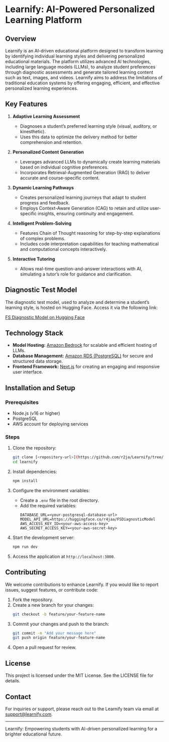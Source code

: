 # Learnify: AI-Powered Personalized Learning Platform

## Overview
Learnify is an AI-driven educational platform designed to transform learning by identifying individual learning styles and delivering personalized educational materials. The platform utilizes advanced AI technologies, including large language models (LLMs), to analyze student preferences through diagnostic assessments and generate tailored learning content such as text, images, and videos. Learnify aims to address the limitations of traditional education systems by offering engaging, efficient, and effective personalized learning experiences.

## Key Features

1. **Adaptive Learning Assessment**
   - Diagnoses a student’s preferred learning style (visual, auditory, or kinesthetic).
   - Uses this data to optimize the delivery method for better comprehension and retention.

2. **Personalized Content Generation**
   - Leverages advanced LLMs to dynamically create learning materials based on individual cognitive preferences.
   - Incorporates Retrieval-Augmented Generation (RAG) to deliver accurate and course-specific content.

3. **Dynamic Learning Pathways**
   - Creates personalized learning journeys that adapt to student progress and feedback.
   - Employs Context-Aware Generation (CAG) to retain and utilize user-specific insights, ensuring continuity and engagement.

4. **Intelligent Problem-Solving**
   - Features Chain of Thought reasoning for step-by-step explanations of complex problems.
   - Includes code interpretation capabilities for teaching mathematical and computational concepts interactively.

5. **Interactive Tutoring**
   - Allows real-time question-and-answer interactions with AI, simulating a tutor’s role for guidance and clarification.

## Diagnostic Test Model
The diagnostic test model, used to analyze and determine a student’s learning style, is hosted on Hugging Face. Access it via the following link:

[FS Diagnostic Model on Hugging Face](https://huggingface.co/r4jaa/FSDiagnosticModel)

## Technology Stack
- **Model Hosting:** [Amazon Bedrock](https://aws.amazon.com/bedrock/) for scalable and efficient hosting of LLMs.
- **Database Management:** [Amazon RDS (PostgreSQL)](https://aws.amazon.com/rds/) for secure and structured data storage.
- **Frontend Framework:** [Next.js](https://nextjs.org/) for creating an engaging and responsive user interface.

## Installation and Setup

### Prerequisites
- Node.js (v16 or higher)
- PostgreSQL
- AWS account for deploying services

### Steps
1. Clone the repository:
   ```bash
   git clone [<repository-url>](https://github.com/r2ja/Learnify/tree/main)
   cd learnify
   ```

2. Install dependencies:
   ```bash
   npm install
   ```

3. Configure the environment variables:
   - Create a `.env` file in the root directory.
   - Add the required variables:
     ```env
     DATABASE_URL=<your-postgresql-database-url>
     MODEL_API_URL=https://huggingface.co/r4jaa/FSDiagnosticModel
     AWS_ACCESS_KEY_ID=<your-aws-access-key>
     AWS_SECRET_ACCESS_KEY=<your-aws-secret-key>
     ```

4. Start the development server:
   ```bash
   npm run dev
   ```

5. Access the application at `http://localhost:3000`.

## Contributing
We welcome contributions to enhance Learnify. If you would like to report issues, suggest features, or contribute code:
1. Fork the repository.
2. Create a new branch for your changes:
   ```bash
   git checkout -b feature/your-feature-name
   ```
3. Commit your changes and push to the branch:
   ```bash
   git commit -m "Add your message here"
   git push origin feature/your-feature-name
   ```
4. Open a pull request for review.

## License
This project is licensed under the MIT License. See the LICENSE file for details.

## Contact
For inquiries or support, please reach out to the Learnify team via email at [support@learnify.com](mailto:support@learnify.com).

---
Learnify: Empowering students with AI-driven personalized learning for a brighter educational future.

